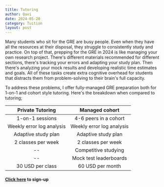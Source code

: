 ```yaml
---
title: Tutoring
author: Qavi
date: 2024-05-20
category: Tuition
layout: post
---
```


Many students who sit for the GRE are busy people. Even when they have all the resources at their disposal, they struggle to consistently study and practice. On top of that, prepping for the GRE in 2024 is like managing your own research project. There's different materials recommended for different sections, there's tracking your errors and adapting your study plan. Then there's analyzing your mock results and developing realistic time estimates and goals. All of these tasks create extra cognitive overhead for students that distracts them from problem-solving to their brain's full capacity.

To address these problems, I offer fully-managed GRE preparation both for 1-on-1 and cohort style tutoring. Here's the breakdown when compared to tutoring;

<div class="table-wrapper" markdown="block">

|Private Tutoring|Managed cohort|
|:-:|:-:|
|1-on-1 sessions|4-6 peers in a cohort|
|Weekly error log analysis|Weekly error log analysis|
|Adaptive study plan|Adaptive study plan|
|2 classes per week| 2 classes per week|
|--|Competitive studying
|--|Mock test leaderboards|
|30 USD per class| 60 USD per month|

</div>

#### [Click here](https://forms.gle/gQyfnCDSimmQeYkr5) to sign-up